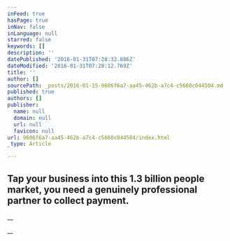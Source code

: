 ```yaml
---
inFeed: true
hasPage: true
inNav: false
inLanguage: null
starred: false
keywords: []
description: ''
datePublished: '2016-01-31T07:28:32.886Z'
dateModified: '2016-01-31T07:28:12.769Z'
title: ''
author: []
sourcePath: _posts/2016-01-15-9606f6a7-aa45-462b-a7c4-c5660c044504.md
published: true
authors: []
publisher:
  name: null
  domain: null
  url: null
  favicon: null
url: 9606f6a7-aa45-462b-a7c4-c5660c044504/index.html
_type: Article

---
```

## Tap your business into this 1.3 billion people market, you need a genuinely professional partner to collect payment.

__

__